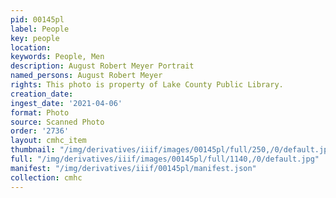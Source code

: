 ```yaml
---
pid: 00145pl
label: People
key: people
location: 
keywords: People, Men
description: August Robert Meyer Portrait
named_persons: August Robert Meyer
rights: This photo is property of Lake County Public Library.
creation_date: 
ingest_date: '2021-04-06'
format: Photo
source: Scanned Photo
order: '2736'
layout: cmhc_item
thumbnail: "/img/derivatives/iiif/images/00145pl/full/250,/0/default.jpg"
full: "/img/derivatives/iiif/images/00145pl/full/1140,/0/default.jpg"
manifest: "/img/derivatives/iiif/00145pl/manifest.json"
collection: cmhc
---
```

